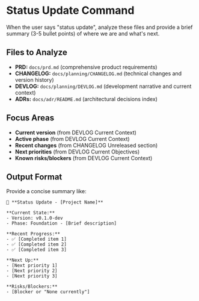 # Status Update Command

When the user says "status update", analyze these files and provide a brief summary (3-5 bullet points) of where we are and what's next.

## Files to Analyze

- **PRD:** `docs/prd.md` (comprehensive product requirements)
- **CHANGELOG:** `docs/planning/CHANGELOG.md` (technical changes and version history)
- **DEVLOG:** `docs/planning/DEVLOG.md` (development narrative and current context)
- **ADRs:** `docs/adr/README.md` (architectural decisions index)

## Focus Areas

- **Current version** (from DEVLOG Current Context)
- **Active phase** (from DEVLOG Current Context)
- **Recent changes** (from CHANGELOG Unreleased section)
- **Next priorities** (from DEVLOG Current Objectives)
- **Known risks/blockers** (from DEVLOG Current Context)

## Output Format

Provide a concise summary like:

```
📍 **Status Update - [Project Name]**

**Current State:**
- Version: v0.1.0-dev
- Phase: Foundation - [Brief description]

**Recent Progress:**
- ✅ [Completed item 1]
- ✅ [Completed item 2]
- ✅ [Completed item 3]

**Next Up:**
- [Next priority 1]
- [Next priority 2]
- [Next priority 3]

**Risks/Blockers:**
- [Blocker or "None currently"]
```

